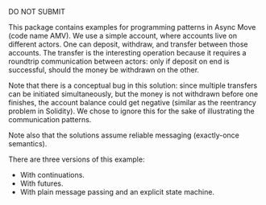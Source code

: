 DO NOT SUBMIT

This package contains examples for programming patterns in Async Move (code name AMV). We use a simple
account, where accounts live on different actors. One can deposit, withdraw, and transfer
between those accounts. The transfer is the interesting operation because it requires a roundtrip
communication between actors: only if deposit on end is successful, should the money be withdrawn
on the other.

Note that there is a conceptual bug in this solution: since multiple transfers can be initiated simultaneously,
but the money is not withdrawn before one finishes, the account balance could get negative (similar as the
reentrancy problem in Solidity). We chose to ignore this for the sake of illustrating the communication patterns.

Note also that the solutions assume reliable messaging (exactly-once semantics).

There are three versions of this example:

- With continuations.
- With futures.
- With plain message passing and an explicit state machine.

